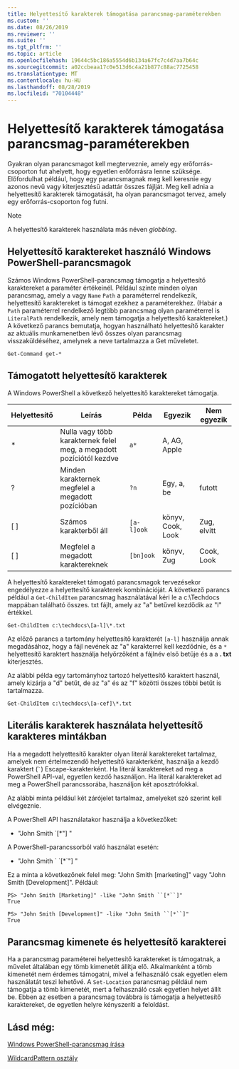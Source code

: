 ```yaml
---
title: Helyettesítő karakterek támogatása parancsmag-paraméterekben
ms.custom: ''
ms.date: 08/26/2019
ms.reviewer: ''
ms.suite: ''
ms.tgt_pltfrm: ''
ms.topic: article
ms.openlocfilehash: 19644c5bc186a5554d6b134a67fc7c4d7aa7b64c
ms.sourcegitcommit: a02ccbeaa17c0e513d6c4a21b877c88ac7725458
ms.translationtype: MT
ms.contentlocale: hu-HU
ms.lasthandoff: 08/28/2019
ms.locfileid: "70104448"
---
```

# <a name="supporting-wildcard-characters-in-cmdlet-parameters"></a>Helyettesítő karakterek támogatása parancsmag-paraméterekben

Gyakran olyan parancsmagot kell megterveznie, amely egy erőforrás-csoporton fut ahelyett, hogy egyetlen erőforrásra lenne szüksége. Előfordulhat például, hogy egy parancsmagnak meg kell keresnie egy azonos nevű vagy kiterjesztésű adattár összes fájlját. Meg kell adnia a helyettesítő karakterek támogatását, ha olyan parancsmagot tervez, amely egy erőforrás-csoporton fog futni.

> [!NOTE]
> A helyettesítő karakterek használata más néven *globbing*.

## <a name="windows-powershell-cmdlets-that-use-wildcards"></a>Helyettesítő karaktereket használó Windows PowerShell-parancsmagok

 Számos Windows PowerShell-parancsmag támogatja a helyettesítő karaktereket a paraméter értékeinél. Például szinte minden olyan parancsmag, amely a vagy `Name` `Path` a paraméterrel rendelkezik, helyettesítő karaktereket is támogat ezekhez a paraméterekhez. (Habár a `Path` paraméterrel rendelkező legtöbb parancsmag olyan paraméterrel is `LiteralPath` rendelkezik, amely nem támogatja a helyettesítő karaktereket.) A következő parancs bemutatja, hogyan használható helyettesítő karakter az aktuális munkamenetben lévő összes olyan parancsmag visszaküldéséhez, amelynek a neve tartalmazza a Get műveletet.

 `Get-Command get-*`

## <a name="supported-wildcard-characters"></a>Támogatott helyettesítő karakterek

A Windows PowerShell a következő helyettesítő karaktereket támogatja.

| Helyettesítő |                             Leírás                             |  Példa   |     Egyezik      | Nem egyezik |
| -------- | ------------------------------------------------------------------- | ---------- | ---------------- | -------------- |
| *        | Nulla vagy több karakternek felel meg, a megadott pozíciótól kezdve | `a*`       | A, AG, Apple     |                |
| ?        | Minden karakternek megfelel a megadott pozícióban                     | `?n`       | Egy, a, be       | futott            |
| [ ]      | Számos karakterből áll                                       | `[a-l]ook` | könyv, Cook, Look | Zug, elvitt     |
| [ ]      | Megfelel a megadott karaktereknek                                    | `[bn]ook`  | könyv, Zug       | Cook, Look     |

A helyettesítő karaktereket támogató parancsmagok tervezésekor engedélyezze a helyettesítő karakterek kombinációját. A következő parancs például a `Get-ChildItem` parancsmag használatával kéri le a c:\Techdocs mappában található összes. txt fájlt, amely az "a" betűvel kezdődik az "l" értékkel.

`Get-ChildItem c:\techdocs\[a-l]\*.txt`

Az előző parancs a tartomány helyettesítő karakterét `[a-l]` használja annak megadásához, hogy a fájl nevének az "a" karakterrel kell kezdődnie, és a `*` helyettesítő karaktert használja helyőrzőként a fájlnév első betűje és a a **. txt** kiterjesztés.

Az alábbi példa egy tartományhoz tartozó helyettesítő karaktert használ, amely kizárja a "d" betűt, de az "a" és az "f" közötti összes többi betűt is tartalmazza.

`Get-ChildItem c:\techdocs\[a-cef]\*.txt`

## <a name="handling-literal-characters-in-wildcard-patterns"></a>Literális karakterek használata helyettesítő karakteres mintákban

Ha a megadott helyettesítő karakter olyan literál karaktereket tartalmaz, amelyek nem értelmezendő helyettesítő karakterként, használja a kezdő karaktert (`` ` ``) Escape-karakterként. Ha literál karaktereket ad meg a PowerShell API-val, egyetlen kezdő használjon. Ha literál karaktereket ad meg a PowerShell parancssorába, használjon két aposztrófokkal.

Az alábbi minta például két zárójelet tartalmaz, amelyeket szó szerint kell elvégeznie.

A PowerShell API használatakor használja a következőket:

- "John Smith \`[*"] "

A PowerShell-parancssorból való használat esetén:

- "John Smith \` \`[*\`"] "

Ez a minta a következőnek felel meg: "John Smith [marketing]" vagy "John Smith [Development]". Például:

```
PS> "John Smith [Marketing]" -like "John Smith ``[*``]"
True

PS> "John Smith [Development]" -like "John Smith ``[*``]"
True
```

## <a name="cmdlet-output-and-wildcard-characters"></a>Parancsmag kimenete és helyettesítő karakterei

Ha a parancsmag paraméterei helyettesítő karaktereket is támogatnak, a művelet általában egy tömb kimenetét állítja elő.
Alkalmanként a tömb kimenetét nem érdemes támogatni, mivel a felhasználó csak egyetlen elem használatát teszi lehetővé. A `Set-Location` parancsmag például nem támogatja a tömb kimenetét, mert a felhasználó csak egyetlen helyet állít be. Ebben az esetben a parancsmag továbbra is támogatja a helyettesítő karaktereket, de egyetlen helyre kényszeríti a feloldást.

## <a name="see-also"></a>Lásd még:

[Windows PowerShell-parancsmag írása](./writing-a-windows-powershell-cmdlet.md)

[WildcardPattern osztály](/dotnet/api/system.management.automation.wildcardpattern)
